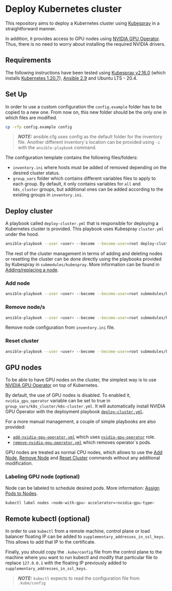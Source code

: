 # Deploy Kubernetes cluster

This repository aims to deploy a Kubernetes cluster using [Kubespray](https://github.com/kubernetes-sigs/kubespray) in a straightforward manner.

In addition, it provides access to GPU nodes using [NVIDIA GPU Operator](https://github.com/NVIDIA/gpu-operator). Thus, there is no need to worry about installing the required NVIDIA drivers.

## Requirements

The following instructions have been tested using [Kubespray v2.16.0](https://github.com/kubernetes-sigs/kubespray/releases/tag/v2.16.0) (which installs [Kubernetes 1.20.7](https://github.com/kubernetes/kubernetes/blob/master/CHANGELOG/CHANGELOG-1.20.md#v1207)), [Ansible 2.9](https://docs.ansible.com/ansible/latest/roadmap/ROADMAP_2_9.html) and Ubuntu LTS - 20.4.

## Set Up

In order to use a custom configuration the `config.example` folder has to be copied to a new one. From now on, this new folder should be the only one in which files are modified.

```bash
cp -rfp config.example config
```

> **_NOTE:_**  ansible.cfg uses config as the default folder for the inventory file. Another different inventory´s location can be provided using `-i` with the `ansible-playbook` command.

The configuration template contains the following files/folders:
* `inventory.ini` where hosts must be added of removed depending on the desired cluster status.
* `group_vars` folder which contains different variables files to apply to each group. By default, it only contains variables for `all` and `k8s_cluster` groups, but additional ones can be added according to the existing groups in `inventory.ini`.

## Deploy cluster

A playbook called `deploy-cluster.yml` that is responsible for deploying a Kubernetes cluster is provided. This playbook uses Kubespray `cluster.yml` under the hood.

```bash
ansible-playbook --user <user> --become --become-user=root deploy-cluster.yml
```

The rest of the cluster management in terms of adding and deleting nodes or resetting the cluster can be done directly using the playbooks provided by Kubespray in `submodules/kubespray`. More information can be found in [Adding/replacing a node](https://github.com/kubernetes-sigs/kubespray/blob/v2.16.0/docs/nodes.md#addingreplacing-a-node). 

### Add node

```bash
ansible-playbook --user <user> --become --become-user=root submodules/kubespray/scale.yml
```

### Remove node/s

```bash
ansible-playbook --user <user> --become --become-user=root submodules/kubespray/remove-node.yml --extra-vars "node=nodename1,nodename2"
```

Remove node configuration from `inventory.ini` file.

### Reset cluster

```bash
ansible-playbook --user <user> --become --become-user=root submodules/kubespray/reset.yml
```

## GPU nodes

To be able to have GPU nodes on the cluster, the simplest way is to use [NVIDIA GPU Operator](https://github.com/NVIDIA/gpu-operator) on top of Kubernetes.

By default, the use of GPU nodes is disabled. To enabled it, `nvidia_gpu_operator` variable can be set to true in `group_vars/k8s_cluster/k8s-cluster.yml`. It will automatically install NVIDIA GPU Operator with the deployment playbook [`deploy-cluster.yml`](https://github.com/jaime-cespedes-sisniega/k8s-cluster-deploy/blob/feature-optional-nvidia-gpu-operator/deploy-cluster.yml).

For a more manual management, a couple of simple playbooks are also provided:

* [`add-nvidia-gpu-operator.yml`](https://github.com/jaime-cespedes-sisniega/k8s-cluster-deploy/blob/main/add-nvidia-gpu-operator.yml) which uses [`nvidia-gpu-operator`](https://github.com/jaime-cespedes-sisniega/k8s-cluster-deploy/tree/main/roles/nvidia-gpu-operator) role.
* [`remove-nvidia-gpu-operator.yml`](https://github.com/jaime-cespedes-sisniega/k8s-cluster-deploy/blob/main/remove-nvidia-gpu-operator.yml) which removes operator´s pods.

GPU nodes are treated as normal CPU nodes, which allows to use the [Add Node](#add-node), [Remove Node](#remove-nodes) and [Reset Cluster](#reset-cluster) commands without any additional modification.

### Labeling GPU node (optional)

Node can be labeled to schedule desired pods. More information: [Assign Pods to Nodes](https://kubernetes.io/docs/tasks/configure-pod-container/assign-pods-nodes/).
```bash
kubectl label nodes <node-with-gpu> accelerator=<nvidia-gpu-type>
```

## Remote kubectl (optional)

In order to use `kubectl` from a remote machine, control plane or load balancer floating IP can be added to `supplementary_addresses_in_ssl_keys`. This allows to add that IP to the certificate.

Finally, you should copy the `.kube/config` file from the control plane to the machine where you want to run kubectl and modify that particular file to replace `127.0.0.1` with the floating IP previously added to `supplementary_addresses_in_ssl_keys`. 
> **_NOTE:_**  `kubectl` expects to read the configuration file from `.kube/config`